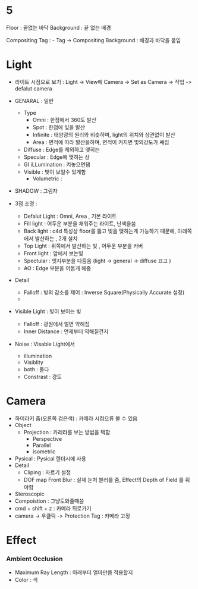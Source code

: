 # 5

Floor : 끝없는 바닥
Background : 끝 없는 배경


Compositing Tag : 
    - Tag -> Compositing Background : 배경과 바닥을 붙임
    
# Light

- 라이트 시점으로 보기 : Light -> View에 Camera -> Set as Camera -> 작업 -> defalut camera

- GENARAL : 일반
    - Type 
        -   Omni : 한점에서 360도 발산
        -   Spot : 한점에 빛을 발산
        -   Infinite : 태양광의 원리와 비슷하며, light의 위치와 상관없이 발산
        -   Area : 면적에 따라 발산을하며, 면적이 커지면 빛의강도가 썌짐
    - Diffuse : Edge를 제외하고 맺히는 
    - Specular : Edge에 맺히는 상
    - GI  iLLumination : 켜놓으면됌
    - Visible : 빛이 보일수 있게함
        - Volumetric : 
- SHADOW : 그림자

- 3점 조명 : 
    -   Defalut Light : Omni, Area , 기본 라이트
    -   Fill light : 어두운 부분을 채워주는 라이트, 난색을씀
    -   Back light : c4d 특성상 floor를 뚫고 빛을 맺히는게 가능하기 때문에, 아래쪽에서 발산하는 , 2개 설치
    -   Top Light : 위쪽에서 발산하는 빛 , 어두운 부분을 커버
    -   Front light : 앞에서 보는빛
    -   Spectular : 엣지부분을 다듬음 (light -> general -> diffuse 끄고 )
    -   AO : Edge 부분을 어둡게 해줌


- Detail 
    - Falloff : 빛의 감소를 제어 : Inverse Square(Physically Accurate 설정)
    -

- Visible Light : 빛이 보이는 빛
    -   Falloff : 광원에서 멀면 약해짐
    -   Inner Distance : 언제부터 약해질건지

- Noise : Visable Light에서 
    - illumination
    - Visiblity 
    - both : 둘다
    - Constrast : 강도

# Camera

- 하이라키 줌(오른쪽 검은색) : 카메라 시점으류 볼 수 있음
- Object
    -   Projection : 카레라를 보는 방법을 택함
        -   Perspective 
        -   Parallel  
        -   isometric
- Pysical : Pysical 렌더시에 사용
- Detail
    -   Cliping : 자르기 설정
    - DOF map Front Blur : 실제 눈처 블러를 줌, Effect의 Depth of Field 를 줘야함
- Steroscopic 
- Compoistion : 그냥도와줄때씀
- cmd + shift + z : 카메라 뒤로가기 
- camera -> 우클릭 -> Protection Tag : 카메라 고정  

# Effect 

### Ambient Occlusion

- Maximum Ray Length : 아래부터 얼마만큼 적용할지
- Color : 색